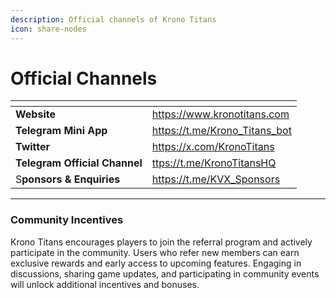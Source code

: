 ```yaml
---
description: Official channels of Krono Titans
icon: share-nodes
---
```


# Official Channels

<table data-view="cards"><thead><tr><th></th><th data-hidden data-card-target data-type="content-ref"></th></tr></thead><tbody><tr><td><strong>Website</strong></td><td><a href="https://www.kronotitans.com">https://www.kronotitans.com</a></td></tr><tr><td><strong>Telegram Mini App</strong></td><td><a href="https://t.me/Krono_Titans_bot">https://t.me/Krono_Titans_bot</a></td></tr><tr><td><strong>Twitter</strong></td><td><a href="https://x.com/KronoTitans">https://x.com/KronoTitans</a></td></tr><tr><td><strong>Telegram Official Channel</strong></td><td><a href="ttps://t.me/KronoTitansHQ">ttps://t.me/KronoTitansHQ</a></td></tr><tr><td>S<strong>ponsors &#x26; Enquiries</strong></td><td><a href="https://t.me/KVX_Sponsors">https://t.me/KVX_Sponsors</a></td></tr></tbody></table>

***

### **Community Incentives**

Krono Titans encourages players to join the referral program and actively participate in the community. Users who refer new members can earn exclusive rewards and early access to upcoming features. Engaging in discussions, sharing game updates, and participating in community events will unlock additional incentives and bonuses.

